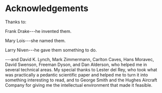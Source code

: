 # Acknowledgements
Thanks to:

Frank Drake---he invented them.

Mary Lois---she named them.

Larry Niven---he gave them something to do.

---and David K. Lynch, Mark Zimmermann, Carlton Caves, Hans Moravec, David Swenson, Freeman Dyson, and Dan Alderson, who helped me in several technical areas. My special thanks to Lester del Rey, who took what was practically a pedantic scientific paper and helped me to turn it into something interesting to read, and to George Smith and the Hughes Aircraft Company for giving me the intellectual environment that made it feasible.